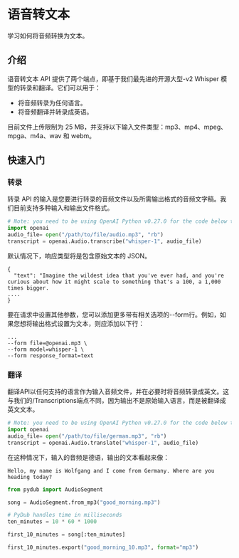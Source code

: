 # 语音转文本

学习如何将音频转换为文本。

## 介绍&#x20;

语音转文本 API 提供了两个端点，即基于我们最先进的开源大型-v2 Whisper 模型的转录和翻译。它们可以用于：&#x20;

* 将音频转录为任何语言。&#x20;
* 将音频翻译并转录成英语。&#x20;

目前文件上传限制为 25 MB，并支持以下输入文件类型：mp3、mp4、mpeg、mpga、m4a、wav 和 webm。&#x20;

## 快速入门&#x20;

### 转录&#x20;

转录 API 的输入是您要进行转录的音频文件以及所需输出格式的音频文字稿。我们目前支持多种输入和输出文件格式。

```python
# Note: you need to be using OpenAI Python v0.27.0 for the code below to work
import openai
audio_file= open("/path/to/file/audio.mp3", "rb")
transcript = openai.Audio.transcribe("whisper-1", audio_file)
```

默认情况下，响应类型将是包含原始文本的 JSON。

```
{
  "text": "Imagine the wildest idea that you've ever had, and you're curious about how it might scale to something that's a 100, a 1,000 times bigger.
....
}
```

要在请求中设置其他参数，您可以添加更多带有相关选项的--form行。例如，如果您想将输出格式设置为文本，则应添加以下行：

```
...
--form file=@openai.mp3 \
--form model=whisper-1 \
--form response_format=text
```

### 翻译

翻译API以任何支持的语言作为输入音频文件，并在必要时将音频转录成英文。这与我们的/Transcriptions端点不同，因为输出不是原始输入语言，而是被翻译成英文文本。

```python
# Note: you need to be using OpenAI Python v0.27.0 for the code below to work
import openai
audio_file= open("/path/to/file/german.mp3", "rb")
transcript = openai.Audio.translate("whisper-1", audio_file)
```

在这种情况下，输入的音频是德语，输出的文本看起来像：

```
Hello, my name is Wolfgang and I come from Germany. Where are you heading today?

```



```python
from pydub import AudioSegment

song = AudioSegment.from_mp3("good_morning.mp3")

# PyDub handles time in milliseconds
ten_minutes = 10 * 60 * 1000

first_10_minutes = song[:ten_minutes]

first_10_minutes.export("good_morning_10.mp3", format="mp3")
```

